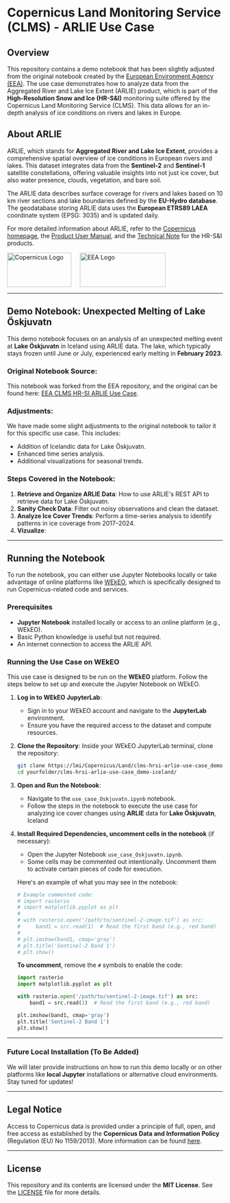 
# Copernicus Land Monitoring Service (CLMS) - ARLIE Use Case

## Overview

This repository contains a demo notebook that has been slightly adjusted from the original notebook created by the [European Environment Agency (EEA)](https://github.com/eea). The use case demonstrates how to analyze data from the Aggregated River and Lake Ice Extent (ARLIE) product, which is part of the **High-Resolution Snow and Ice (HR-S&I)** monitoring suite offered by the Copernicus Land Monitoring Service (CLMS). This data allows for an in-depth analysis of ice conditions on rivers and lakes in Europe.

## About ARLIE

ARLIE, which stands for **Aggregated River and Lake Ice Extent**, provides a comprehensive spatial overview of ice conditions in European rivers and lakes. This dataset integrates data from the **Sentinel-2** and **Sentinel-1** satellite constellations, offering valuable insights into not just ice cover, but also water presence, clouds, vegetation, and bare soil.

The ARLIE data describes surface coverage for rivers and lakes based on 10 km river sections and lake boundaries defined by the **EU-Hydro database**. The geodatabase storing ARLIE data uses the **European ETRS89 LAEA** coordinate system (EPSG: 3035) and is updated daily.

For more detailed information about ARLIE, refer to the [Copernicus homepage](https://land.copernicus.eu/), the [Product User Manual](https://land.copernicus.eu/user-corner/technical-library/hrsi-pum), and the [Technical Note](https://land.copernicus.eu/user-corner/technical-library/hrsi-tn) for the HR-S&I products.

<div style="display: flex; align-items: center;">
    <img src="https://www.copernicus.eu/sites/default/files/styles/image_img_fluid/public/images/media/low/295955-Copernicus_logo_node_full_image_2.jpg?itok=rxBru8V4" alt="Copernicus Logo" style="width: 150px; height: 80px; margin-right: 20px;"/>
    <img src="https://www.eea.europa.eu/en/newsroom/branding-materials/eea_logo_compact_en.png/@@images/image/preview" alt="EEA Logo" style="width: 200px; height: 80px"/>
</div>


***

## Demo Notebook: Unexpected Melting of Lake Öskjuvatn

This demo notebook focuses on an analysis of an unexpected melting event at **Lake Öskjuvatn** in Iceland using ARLIE data. The lake, which typically stays frozen until June or July, experienced early melting in **February 2023**. 

### Original Notebook Source:
This notebook was forked from the EEA repository, and the original can be found here: [EEA CLMS HR-SI ARLIE Use Case](https://github.com/eea/clms-hrsi-arlie-use-case).

### Adjustments:
We have made some slight adjustments to the original notebook to tailor it for this specific use case. This includes:
- Addition of Icelandic data for Lake Öskjuvatn.
- Enhanced time series analysis.
- Additional visualizations for seasonal trends.

### Steps Covered in the Notebook:
1. **Retrieve and Organize ARLIE Data**: How to use ARLIE's REST API to retrieve data for Lake Öskjuvatn.
2. **Sanity Check Data**: Filter out noisy observations and clean the dataset.
3. **Analyze Ice Cover Trends**: Perform a time-series analysis to identify patterns in ice coverage from 2017–2024.
3. **Vizualize**: 


***

## Running the Notebook

To run the notebook, you can either use Jupyter Notebooks locally or take advantage of online platforms like [WEkEO](https://www.wekeo.eu/), which is specifically designed to run Copernicus-related code and services.

### Prerequisites

- **Jupyter Notebook** installed locally or access to an online platform (e.g., WEkEO).
- Basic Python knowledge is useful but not required.
- An internet connection to access the ARLIE API.

### Running the Use Case on WEkEO

This use case is designed to be run on the **WEkEO** platform. Follow the steps below to set up and execute the Jupyter Notebook on WEkEO.

1. **Log in to WEkEO JupyterLab**:
   - Sign in to your WEkEO account and navigate to the **JupyterLab** environment.
   - Ensure you have the required access to the dataset and compute resources.

2. **Clone the Repository**:
   Inside your WEkEO JupyterLab terminal, clone the repository:
    ```bash
    git clone https://lmi/Copernicus/Land/clms-hrsi-arlie-use-case_demo-iceland.git
    cd yourfolder/clms-hrsi-arlie-use-case_demo-iceland/
    ```

3. **Open and Run the Notebook**:
   - Navigate to the `use_case_Oskjuvatn.ipynb` notebook.
   - Follow the steps in the notebook to execute the use case for analyzing ice cover changes using **ARLIE** data for **Lake Öskjuvatn**, Iceland

4. **Install Required Dependencies, uncomment cells in the notebook** (if necessary):
   - Open the Jupyter Notebook `use_case_Oskjuvatn.ipynb`.
   - Some cells may be commented out intentionally. Uncomment them to activate certain pieces of code for execution.
   
   Here's an example of what you may see in the notebook:

    ```python
    # Example commented code:
    # import rasterio
    # import matplotlib.pyplot as plt
    #
    # with rasterio.open('/path/to/sentinel-2-image.tif') as src:
    #     band1 = src.read(1)  # Read the first band (e.g., red band)
    #
    # plt.imshow(band1, cmap='gray')
    # plt.title('Sentinel-2 Band 1')
    # plt.show()
    ```

   **To uncomment**, remove the `#` symbols to enable the code:

    ```python
    import rasterio
    import matplotlib.pyplot as plt
    
    with rasterio.open('/path/to/sentinel-2-image.tif') as src:
        band1 = src.read(1)  # Read the first band (e.g., red band)
    
    plt.imshow(band1, cmap='gray')
    plt.title('Sentinel-2 Band 1')
    plt.show()
    ```

---

### Future Local Installation (To Be Added)
We will later provide instructions on how to run this demo locally or on other platforms like **local Jupyter** installations or alternative cloud environments. Stay tuned for updates!


***

## Legal Notice

Access to Copernicus data is provided under a principle of full, open, and free access as established by the **Copernicus Data and Information Policy** (Regulation (EU) No 1159/2013). More information can be found [here](http://eur-lex.europa.eu/legal-content/EN/TXT/?uri=CELEX%3A32013R1159).

***

## License

This repository and its contents are licensed under the **MIT License**. See the [LICENSE](LICENSE) file for more details.

